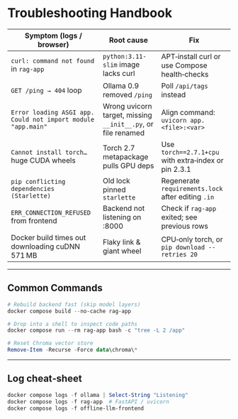 # Troubleshooting Handbook

| Symptom (logs / browser) | Root cause | Fix |
|--------------------------|------------|-----|
| `curl: command not found` in `rag-app` | `python:3.11-slim` image lacks curl | APT‑install curl or use Compose health‑checks |
| `GET /ping → 404` loop | Ollama 0.9 removed `/ping` | Poll `/api/tags` instead |
| `Error loading ASGI app. Could not import module "app.main"` | Wrong uvicorn target, missing `__init__.py`, or file renamed | Align command: `uvicorn app.<file>:<var>` |
| `Cannot install torch…` huge CUDA wheels | Torch 2.7 metapackage pulls GPU deps | Use `torch==2.7.1+cpu` with extra‑index or pin 2.3.1 |
| `pip conflicting dependencies (Starlette)` | Old lock pinned `starlette` | Regenerate `requirements.lock` after editing `.in` |
| `ERR_CONNECTION_REFUSED` from frontend | Backend not listening on :8000 | Check if `rag-app` exited; see previous rows |
| Docker build times out downloading cuDNN 571 MB | Flaky link & giant wheel | CPU‑only torch, or `pip download --retries 20` |

---

## Common Commands

```powershell
# Rebuild backend fast (skip model layers)
docker compose build --no-cache rag-app

# Drop into a shell to inspect code paths
docker compose run --rm rag-app bash -c "tree -L 2 /app"

# Reset Chroma vector store
Remove-Item -Recurse -Force data\chroma\*
```

---

## Log cheat‑sheet

```powershell
docker compose logs -f ollama | Select-String "Listening"
docker compose logs -f rag-app  # FastAPI / uvicorn
docker compose logs -f offline-llm-frontend
```
